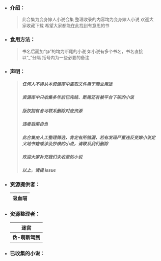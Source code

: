 - ### 介绍：

    > 此合集为变身嫁人小说合集
    > 整理收录的内容均为变身嫁人小说
    > 欢迎大家收藏下载
    > 希望大家都能在此找到有意思的书



- ### 食用方法：

  > 书名后面加“@”的均为断尾的小说
  > 如小说有多个书名，书名直接以“_”分隔
  > 括号内为一些必要的备注
  
  

- ### 声明：

  > ##### ***任何人不得从本资源库中盗取文件用于商业用途***
  >
  > ##### ***资源库中只收集多年前已完结、断尾还有被平台下架的小说***
  >
  > ##### ***版权拥有者可联系删除对应资源***
  >
  > ##### ***违者后果自负***
  >
  > ##### ***此合集由人工整理筛选，肯定有所错漏，若有发现严重违反变嫁小说定义地书籍或涉及抄袭的小说，请联系我们删除***
  >
  > ##### ***欢迎大家补充我们未收录的小说***
  >
  > ##### ***以上，请提 issue***
  >



- ### 资源提供者：

  | 吸血喵 |
  | ------ |



- ### 资源整理者：

  | 迷宫            |
  | --------------- |
  | **伪-萌新驾到** |



- ### 已收集的小说：

  |      |      |
  | ---- | ---- |

  

